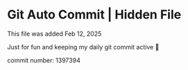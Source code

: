 # Git Auto Commit | Hidden File

This file was added Feb 12, 2025

Just for fun and keeping my daily git commit active 🤪

commit number: 1397394
